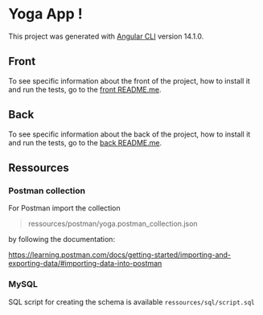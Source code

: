# Yoga App !

This project was generated with [Angular CLI](https://github.com/angular/angular-cli) version 14.1.0.

## Front

To see specific information about the front of the project, how to install it and run the tests, go to the [front README.me](./front/README.md).

## Back

To see specific information about the back of the project, how to install it and run the tests, go to the [back README.me](./back/README.md).

## Ressources

### Postman collection

For Postman import the collection

> ressources/postman/yoga.postman_collection.json 

by following the documentation: 

https://learning.postman.com/docs/getting-started/importing-and-exporting-data/#importing-data-into-postman


### MySQL

SQL script for creating the schema is available `ressources/sql/script.sql`
